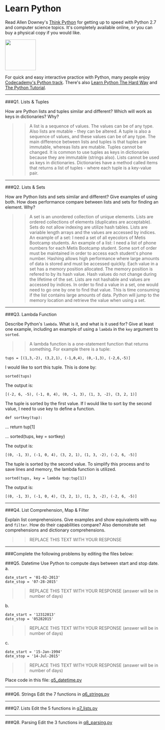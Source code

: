 # Learn Python

Read Allen Downey's [Think Python](http://www.greenteapress.com/thinkpython/) for getting up to speed with Python 2.7 and computer science topics. It's completely available online, or you can buy a physical copy if you would like.

<a href="http://www.greenteapress.com/thinkpython/"><img src="img/think_python.png" style="width: 100px;" target="_blank"></a>

For quick and easy interactive practice with Python, many people enjoy [Codecademy's Python track](http://www.codecademy.com/en/tracks/python). There's also [Learn Python The Hard Way](http://learnpythonthehardway.org/book/) and [The Python Tutorial](https://docs.python.org/2/tutorial/).

---

###Q1. Lists &amp; Tuples

How are Python lists and tuples similar and different? Which will work as keys in dictionaries? Why?

>> A list is a sequence of values.  The values can be of any type.  Also lists are mutable - they can be altered.  A tuple is also a sequence of values, and these values can be of any type.  The main difference between lists and tuples is that tuples are immutable, whereas lists are mutable.  Tuples cannot be changed.  It is common to use tuples as keys in dictionaries because they are immutable (strings also).  Lists cannot be used as keys in dictionaries.  Dictionaries have a method called items that returns a list of tuples - where each tuple is a key-value pair.

---

###Q2. Lists &amp; Sets

How are Python lists and sets similar and different? Give examples of using both. How does performance compare between lists and sets for finding an element. Why?

>> A set is an unordered collection of unique elements.  Lists are ordered collections of elements (duplicates are acceptable).  Sets do not allow indexing are utilize hash tables.  Lists are variable length arrays and the values are accessed by indices.  An example of a set:  I need a set of all eyecolors of Metis Bootcamp students.  An example of a list:  I need a list of phone numbers for each Metis Bootcamp student.  Some sort of order must be maintained in order to access each student's phone number.  Hashing allows high performance where large amounts of data is stored and must be accessed quickly. Each value in a set has a memory position allocated.  The memory position is refered to by its hash value.  Hash values do not change during the lifetime of the set.  Lists are not hashable and values are accessed by indices.  In order to find a value in a set, one would need to go one by one to find that value.  This is time consuming if the list contains large amounts of data.  Python will jump to the memory location and retrieve the value when using a set.

---

###Q3. Lambda Function

Describe Python's `lambda`. What is it, and what is it used for? Give at least one example, including an example of using a `lambda` in the `key` argument to `sorted`.

>> A lambda function is a one-statement function that returns something.  For example there is a tuple:


    tups = [(1,3,-2), (3,2,1), (-1,0,4), (0,-1,3), (-2,6,-5)]
    
    
  I would like to sort this tuple.  This is done by:
  
  
    sorted(tups)
    
    
  The output is:
  
  
    [(-2, 6, -5), (-1, 0, 4), (0, -1, 3), (1, 3, -2), (3, 2, 1)]
    
    
  The tuple is sorted by the first value.  If I would like to sort by the second value, I need to use key to define a function.
  
  
    def sortkey(tup):
    
...     return tup[1]

... 
    sorted(tups, key = sortkey)
    
    
  The output is:
  
  
    [(0, -1, 3), (-1, 0, 4), (3, 2, 1), (1, 3, -2), (-2, 6, -5)]
    
    
  The tuple is sorted by the second value.  To simplify this process and to save lines and memory, the lambda function is utilized.
  
  
    sorted(tups, key = lambda tup:tup[1])
    
    
  The output is:
  
  
    [(0, -1, 3), (-1, 0, 4), (3, 2, 1), (1, 3, -2), (-2, 6, -5)]
    

---

###Q4. List Comprehension, Map &amp; Filter

Explain list comprehensions. Give examples and show equivalents with `map` and `filter`. How do their capabilities compare? Also demonstrate set comprehensions and dictionary comprehensions.

>> REPLACE THIS TEXT WITH YOUR RESPONSE

---

###Complete the following problems by editing the files below:

###Q5. Datetime
Use Python to compute days between start and stop date.   
a.  

```
date_start = '01-02-2013'    
date_stop = '07-28-2015'
```

>> REPLACE THIS TEXT WITH YOUR RESPONSE (answer will be in number of days)

b.  
```
date_start = '12312013'  
date_stop = '05282015'  
```

>> REPLACE THIS TEXT WITH YOUR RESPONSE (answer will be in number of days)

c.  
```
date_start = '15-Jan-1994'      
date_stop = '14-Jul-2015'  
```

>> REPLACE THIS TEXT WITH YOUR RESPONSE  (answer will be in number of days)

Place code in this file: [q5_datetime.py](python/q5_datetime.py)

---

###Q6. Strings
Edit the 7 functions in [q6_strings.py](python/q6_strings.py)

---

###Q7. Lists
Edit the 5 functions in [q7_lists.py](python/q7_lists.py)

---

###Q8. Parsing
Edit the 3 functions in [q8_parsing.py](python/q8_parsing.py)





